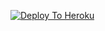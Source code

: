 [![Deploy To Heroku](https://www.herokucdn.com/deploy/button.svg)](https://heroku.com/deploy?template=https://github.com/mehuljain2003/Cobra/tree/main)
                     
